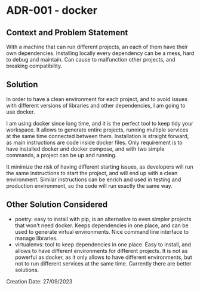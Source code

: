 # ADR-001 - docker

## Context and Problem Statement

With a machine that can run different projects, an each of them have their own
dependencies. Installing locally every dependency can be a mess, hard
to debug and maintain. Can cause to malfunction other projects, and breaking
compatibility.

## Solution

In order to have a clean environment for each project, and to avoid issues with
different versions of libraries and other dependencies, I am going to use
docker.

I am using docker since long time, and it is the perfect tool to keep tidy your
workspace. It allows to generate entire projects, running multiple services at
the same time connected between them. Installation is straight forward, as main
instructions are code inside docker files. Only requirement is to have installed
docker and docker compose, and with two simple commands, a project can be up and
running.

It minimize the risk of having different starting issues, as developers will run
the same instructions to start the project, and will end up with a clean
environment. Similar instructions can be enrich and used in testing and
production environment, so the code will run exactly the same way.

## Other Solution Considered

- poetry: easy to install with pip, is an alternative to even simpler projects
  that won't need docker. Keeps dependencies in one place, and can be used to
  generate virtual environments. Nice command line interface to manage
  libraries.
- virtualenvs: tool to keep dependencies in one place. Easy to install, and
  allows to have different environments for different projects. It is not as
  powerful as docker, as it only allows to have different environments, but not
  to run different services at the same time. Currently there are better
  solutions.

Creation Date: 27/09/2023
